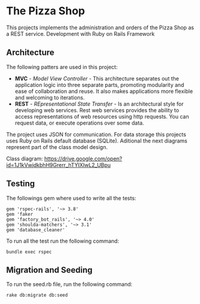 # The Pizza Shop

This projects implements the administration and orders of the Pizza Shop as a REST service. Development with Ruby on Rails Framework

## Architecture

The following patters are used in this project:

* **MVC** - *Model View Controller* - This architecture separates out the application logic into three separate parts, promoting modularity and ease of collaboration and reuse. It also makes applications more flexible and welcoming to iterations.
* **REST** - *REpresentational State Transfer* -  Is an architectural style for developing web services. Rest web services provides the ability to access representations of web resources using http requests. You can request data, or execute operations over some data.

The project uses JSON for communication.
For data storage this projects uses Ruby on Rails default database (SQLite).
Aditional the next diagrams represent part of the class model design.

Class diagram: https://drive.google.com/open?id=1J1kVwjdkbhH9Grerr_hTYIXIwL2_UBpu

## Testing
The followings gem where used to write all the tests:

```
gem 'rspec-rails', '~> 3.8'
gem 'faker
gem 'factory_bot_rails', '~> 4.0'
gem 'shoulda-matchers', '~> 3.1'
gem 'database_cleaner'
```
To run all the test run the following command:
```
bundle exec rspec
```
## Migration and Seeding
To run the seed.rb file, run the following command:
```
rake db:migrate db:seed
```
